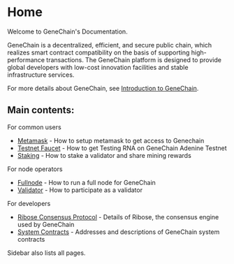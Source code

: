 # Home

Welcome to GeneChain's Documentation.

GeneChain is a decentralized, efficient, and secure public chain, which realizes smart contract compatibility on the basis of supporting high-performance transactions. The GeneChain platform is designed to provide global developers with low-cost innovation facilities and stable infrastructure services.

For more details about GeneChain, see [Introduction to GeneChain](user-manual/introduction.md).

## Main contents:

For common users

* [Metamask](user-manual/metamask.md) - How to setup metamask to get access to Genechain
* [Testnet Faucet](user-manual/testnet_faucet.md) - How to get Testing RNA on GeneChain Adenine Testnet
* [Staking](user-manual/staking.md) - How to stake a validator and share mining rewards

For node operators

* [Fullnode](for-node-operators/fullnode.md) - How to run a full node for GeneChain
* [Validator](for-node-operators/validator.md) - How to participate as a validator

For developers

* [Ribose Consensus Protocol](https://github.com/genechain-io/docs/tree/8d95fbd6605dd6367e8035826f00df7d7da44bfe/development/ribose_consensus_protocol.md) - Details of Ribose, the consensus engine used by GeneChain
* [System Contracts](https://github.com/genechain-io/docs/tree/8d95fbd6605dd6367e8035826f00df7d7da44bfe/development/system_contracts.md) - Addresses and descriptions of GeneChain system contracts

Sidebar also lists all pages.

